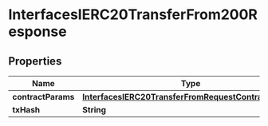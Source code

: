 

# InterfacesIERC20TransferFrom200Response

## Properties

Name | Type | Description | Notes
------------ | ------------- | ------------- | -------------
**contractParams** | [**InterfacesIERC20TransferFromRequestContractParams**](InterfacesIERC20TransferFromRequestContractParams.md) |  | 
**txHash** | **String** |  | 




